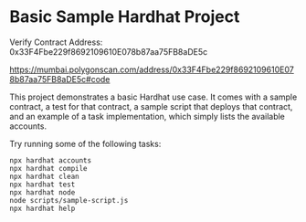 # Basic Sample Hardhat Project


Verify Contract Address: 0x33F4Fbe229f8692109610E078b87aa75FB8aDE5c

https://mumbai.polygonscan.com/address/0x33F4Fbe229f8692109610E078b87aa75FB8aDE5c#code

This project demonstrates a basic Hardhat use case. It comes with a sample contract, a test for that contract, a sample script that deploys that contract, and an example of a task implementation, which simply lists the available accounts.

Try running some of the following tasks:

```shell
npx hardhat accounts
npx hardhat compile
npx hardhat clean
npx hardhat test
npx hardhat node
node scripts/sample-script.js
npx hardhat help
```
